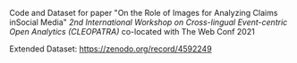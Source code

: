 Code and Dataset for paper "On the Role of Images for Analyzing Claims inSocial Media" *2nd International Workshop on Cross-lingual Event-centric Open Analytics (CLEOPATRA)* co-located with The Web Conf 2021

Extended Dataset: https://zenodo.org/record/4592249
